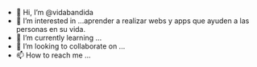- 👋 Hi, I’m @vidabandida
- 👀 I’m interested in ...aprender a  realizar webs y apps que ayuden a las personas  en su vida.
- 🌱 I’m currently learning ...
- 💞️ I’m looking to collaborate on ...
- 📫 How to reach me ...

<!---
vidabandida/vidabandida is a ✨ special ✨ repository because its `README.md` (this file) appears on your GitHub profile.
You can click the Preview link to take a look at your changes.
--->
